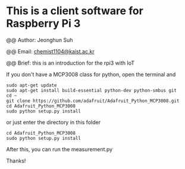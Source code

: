 # This is a client software for Raspberry Pi 3

@@ Author: Jeonghun Suh

@@ Email: chemist1104@kaist.ac.kr

@@ Brief: this is an introduction for the rpi3 with IoT

If you don't have a MCP3008 class for python, open the terminal and

	sudo apt-get update
	sudo apt-get install build-essential python-dev python-smbus git
	cd ~
	git clone https://github.com/adafruit/Adafruit_Python_MCP3008.git
	cd Adafruit_Python_MCP3008
	sudo python setup.py install

or just enter the directory in this folder

	cd Adafruit_Python_MCP3008
	sudo python setup.py install

After this, you can run the measurement.py

Thanks!
